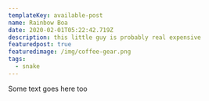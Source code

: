 ```yaml
---
templateKey: available-post
name: Rainbow Boa
date: 2020-02-01T05:22:42.719Z
description: this little guy is probably real expensive
featuredpost: true
featuredimage: /img/coffee-gear.png
tags:
  - snake
---
```


Some text goes here too
